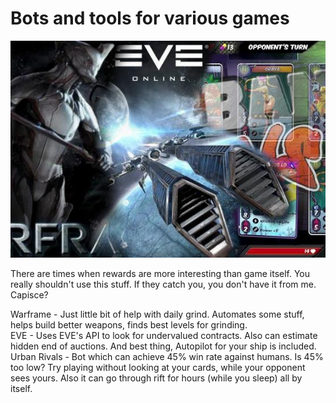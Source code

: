 # Bots and tools for various games

![Picure of Multiple Games](https://github.com/Skoteinos1/game_tools/blob/main/Games.jpg) 

There are times when rewards are more interesting than game itself. You really shouldn't use this stuff. If they catch you, you don't have it from me. Capisce? 

Warframe - Just little bit of help with daily grind. Automates some stuff, helps build better weapons, finds best levels for grinding.<br>
EVE - Uses EVE's API to look for undervalued contracts. Also can estimate hidden end of auctions. And best thing, Autopilot for your ship is included.<br>
Urban Rivals - Bot which can achieve 45% win rate against humans. Is 45% too low? Try playing without looking at your cards, while your opponent sees yours. Also it can go through rift for hours (while you sleep) all by itself.<br>
